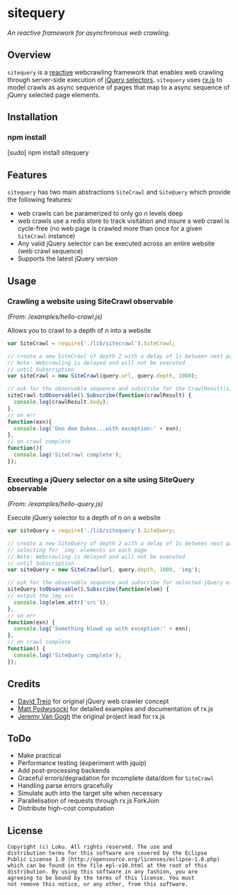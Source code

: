 # sitequery
*An reactive framework for asynchronous web crawling.*

## Overview
`sitequery` is a [reactive](http://en.wikipedia.org/wiki/Reactive_programming) webcrawling framework that enables 
web crawling through server-side execution of [jQuery selectors](http://api.jquery.com/category/selectors/). `sitequery`
uses [rx.js](http://channel9.msdn.com/Blogs/Charles/Introducing-RxJS-Reactive-Extensions-for-JavaScript) to 
model crawls as async sequence of pages that map to a async sequence of jQuery selected page elements.

## Installation

### npm install
[sudo] npm install sitequery

## Features
`sitequery` has two main abstractions `SiteCrawl` and `SiteQuery` which provide the following features:

  - web crawls can be paramerized to only go *n* levels deep
  - web crawls use a redis store to track visitation and insure a web crawl is cycle-free (no web page is crawled more than once for a given `SiteCrawl` instance)
  - Any valid jQuery selector can be executed across an entire website (web crawl sequence)
  - Supports the latest jQuery version


## Usage

### Crawling a website using SiteCrawl observable
*(From: /examples/hello-crawl.js)*

Allows you to crawl to a depth of *n* into a website

```javascript
var SiteCrawl = require('./lib/sitecrawl').SiteCrawl;

// create a new SiteCrawl of depth 2 with a delay of 1s between next page
// Note: Webcrawling is delayed and will not be executed
// until Subscription
var siteCrawl = new SiteCrawl(query.url, query.depth, 1000);

// ask for the observable sequence and subscribe for the CrawlResult(s)
siteCrawl.toObservable().Subscribe(function(crawlResult) {                 
  console.log(crawlResult.body);
},
// on err
function(exn){
  console.log('Ooo dem Dukes...with exception:' + exn);
},
// on crawl complete
function(){
  console.log('SiteCrawl complete');
});
```

### Executing a jQuery selector on a site using SiteQuery observable
*(From: /examples/hello-query.js)*

Execute jQuery selector to a depth of *n* on a website

```javascript
var siteQuery = require('./lib/sitequery').SiteQuery;

// create a new SiteQuery of depth 2 with a delay of 1s between next page crawl
// selecting for `img` elements on each page
// Note: Webcrawling is delayed and will not be executed
// until Subscription
var siteQuery = new SiteCrawl(url, query.depth, 1000, 'img');

// ask for the observable sequence and subscribe for selected jQuery element(s)
siteQuery.toObservable().Subscribe(function(elem) {
// output the img src                 
  console.log(elem.attr('src'));
},
// on err
function(exn) {
  console.log('Something blowd up with exception:' + exn);
},
// on crawl complete
function() {
  console.log('SiteQuery complete');
});
```

## Credits
  - [David Trejo](http://blog.dtrejo.com/scraping-made-easy-with-jquery-and-selectorga) for original jQuery web crawler concept
  - [Matt Podwysocki](http://codebetter.com/matthewpodwysocki/2010/02/16/introduction-to-the-reactive-extensions-to-javascript/) for detailed examples and documentation of rx.js
  - [Jeremy Van Gogh](http://blogs.msdn.com/b/jeffva/archive/2010/04/14/node-js-bindings-for-rxjs.aspx) the original project lead for rx.js

## ToDo
  - Make practical
  - Performance testing (experiment with jquip)
  - Add post-processing backends
  - Graceful errors/degradation for incomplete data/dom for `SiteCrawl` 
  - Handling parse errors gracefully 
  - Simulate auth into the target site when necessary
  - Parallelisation of requests through rx.js ForkJoin
  - Distribute high-cost computation

## License ##

    Copyright (c) Loku. All rights reserved. The use and
    distribution terms for this software are covered by the Eclipse
    Public License 1.0 (http://opensource.org/licenses/eclipse-1.0.php)
    which can be found in the file epl-v10.html at the root of this
    distribution. By using this software in any fashion, you are
    agreeing to be bound by the terms of this license. You must
    not remove this notice, or any other, from this software.
